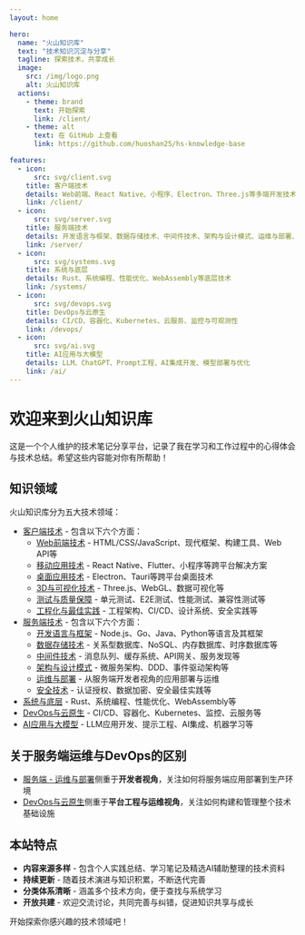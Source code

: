 ```yaml
---
layout: home

hero:
  name: "火山知识库"
  text: "技术知识沉淀与分享"
  tagline: 探索技术，共享成长
  image:
    src: /img/logo.png
    alt: 火山知识库
  actions:
    - theme: brand
      text: 开始探索
      link: /client/
    - theme: alt
      text: 在 GitHub 上查看
      link: https://github.com/huoshan25/hs-knowledge-base

features:
  - icon: 
      src: svg/client.svg
    title: 客户端技术
    details: Web前端、React Native、小程序、Electron、Three.js等多端开发技术与实践
    link: /client/
  - icon:
      src: svg/server.svg
    title: 服务端技术
    details: 开发语言与框架、数据存储技术、中间件技术、架构与设计模式、运维与部署、安全技术等
    link: /server/
  - icon:
      src: svg/systems.svg
    title: 系统与底层
    details: Rust、系统编程、性能优化、WebAssembly等底层技术
    link: /systems/
  - icon:
      src: svg/devops.svg
    title: DevOps与云原生
    details: CI/CD、容器化、Kubernetes、云服务、监控与可观测性
    link: /devops/
  - icon:
      src: svg/ai.svg
    title: AI应用与大模型
    details: LLM、ChatGPT、Prompt工程、AI集成开发、模型部署与优化
    link: /ai/
---
```


# 欢迎来到火山知识库

这是一个个人维护的技术笔记分享平台，记录了我在学习和工作过程中的心得体会与技术总结。希望这些内容能对你有所帮助！

## 知识领域

火山知识库分为五大技术领域：

- [客户端技术](/client/) - 包含以下六个方面：
  - [Web前端技术](/client/web前端技术/) - HTML/CSS/JavaScript、现代框架、构建工具、Web API等
  - [移动应用技术](/client/移动应用技术/) - React Native、Flutter、小程序等跨平台解决方案
  - [桌面应用技术](/client/桌面应用技术/) - Electron、Tauri等跨平台桌面技术
  - [3D与可视化技术](/client/3D与可视化技术/) - Three.js、WebGL、数据可视化等
  - [测试与质量保障](/client/测试与质量保障/) - 单元测试、E2E测试、性能测试、兼容性测试等
  - [工程化与最佳实践](/client/工程化与最佳实践/) - 工程架构、CI/CD、设计系统、安全实践等
- [服务端技术](/server/) - 包含以下六个方面：
  - [开发语言与框架](/server/开发语言与框架/) - Node.js、Go、Java、Python等语言及其框架
  - [数据存储技术](/server/数据存储技术/) - 关系型数据库、NoSQL、内存数据库、时序数据库等
  - [中间件技术](/server/中间件技术/) - 消息队列、缓存系统、API网关、服务发现等
  - [架构与设计模式](/server/架构与设计模式/) - 微服务架构、DDD、事件驱动架构等
  - [运维与部署](/server/运维与部署/) - 从服务端开发者视角的应用部署与运维
  - [安全技术](/server/安全技术/) - 认证授权、数据加密、安全最佳实践等
- [系统与底层](/systems/) - Rust、系统编程、性能优化、WebAssembly等
- [DevOps与云原生](/devops/) - CI/CD、容器化、Kubernetes、监控、云服务等
- [AI应用与大模型](/ai/) - LLM应用开发、提示工程、AI集成、机器学习等

## 关于服务端运维与DevOps的区别

- [服务端 - 运维与部署](/server/运维与部署/)侧重于**开发者视角**，关注如何将服务端应用部署到生产环境
- [DevOps与云原生](/devops/)侧重于**平台工程与运维视角**，关注如何构建和管理整个技术基础设施

## 本站特点

- **内容来源多样** - 包含个人实践总结、学习笔记及精选AI辅助整理的技术资料
- **持续更新** - 随着技术演进与知识积累，不断迭代完善
- **分类体系清晰** - 涵盖多个技术方向，便于查找与系统学习
- **开放共建** - 欢迎交流讨论，共同完善与纠错，促进知识共享与成长

开始探索你感兴趣的技术领域吧！

<DailyQuestion />
